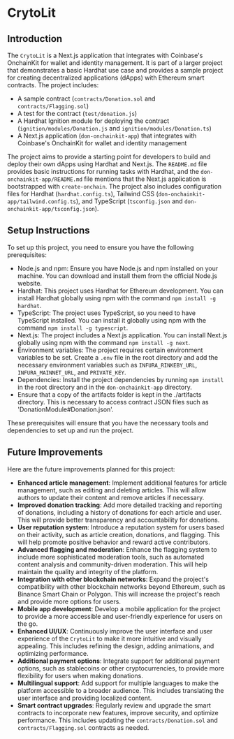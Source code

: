 # CrytoLit

## Introduction

The `CrytoLit` is a Next.js application that integrates with Coinbase's OnchainKit for wallet and identity management. It is part of a larger project that demonstrates a basic Hardhat use case and provides a sample project for creating decentralized applications (dApps) with Ethereum smart contracts. The project includes:

* A sample contract (`contracts/Donation.sol` and `contracts/Flagging.sol`)
* A test for the contract (`test/donation.js`)
* A Hardhat Ignition module for deploying the contract (`ignition/modules/Donation.js` and `ignition/modules/Donation.ts`)
* A Next.js application (`don-onchainkit-app`) that integrates with Coinbase's OnchainKit for wallet and identity management

The project aims to provide a starting point for developers to build and deploy their own dApps using Hardhat and Next.js. The `README.md` file provides basic instructions for running tasks with Hardhat, and the `don-onchainkit-app/README.md` file mentions that the Next.js application is bootstrapped with `create-onchain`. The project also includes configuration files for Hardhat (`hardhat.config.ts`), Tailwind CSS (`don-onchainkit-app/tailwind.config.ts`), and TypeScript (`tsconfig.json` and `don-onchainkit-app/tsconfig.json`).

## Setup Instructions

To set up this project, you need to ensure you have the following prerequisites:

* Node.js and npm: Ensure you have Node.js and npm installed on your machine. You can download and install them from the official Node.js website.
* Hardhat: This project uses Hardhat for Ethereum development. You can install Hardhat globally using npm with the command `npm install -g hardhat`.
* TypeScript: The project uses TypeScript, so you need to have TypeScript installed. You can install it globally using npm with the command `npm install -g typescript`.
* Next.js: The project includes a Next.js application. You can install Next.js globally using npm with the command `npm install -g next`.
* Environment variables: The project requires certain environment variables to be set. Create a `.env` file in the root directory and add the necessary environment variables such as `INFURA_RINKEBY_URL`, `INFURA_MAINNET_URL`, and `PRIVATE_KEY`.
* Dependencies: Install the project dependencies by running `npm install` in the root directory and in the `don-onchainkit-app` directory.
*  Ensure that a copy of the artifacts folder is kept in the ./artifacts directory. This is necessary to access contract JSON files such as 'DonationModule#Donation.json'.

These prerequisites will ensure that you have the necessary tools and dependencies to set up and run the project.

## Future Improvements

Here are the future improvements planned for this project:

* **Enhanced article management**: Implement additional features for article management, such as editing and deleting articles. This will allow authors to update their content and remove articles if necessary.
* **Improved donation tracking**: Add more detailed tracking and reporting of donations, including a history of donations for each article and user. This will provide better transparency and accountability for donations.
* **User reputation system**: Introduce a reputation system for users based on their activity, such as article creation, donations, and flagging. This will help promote positive behavior and reward active contributors.
* **Advanced flagging and moderation**: Enhance the flagging system to include more sophisticated moderation tools, such as automated content analysis and community-driven moderation. This will help maintain the quality and integrity of the platform.
* **Integration with other blockchain networks**: Expand the project's compatibility with other blockchain networks beyond Ethereum, such as Binance Smart Chain or Polygon. This will increase the project's reach and provide more options for users.
* **Mobile app development**: Develop a mobile application for the project to provide a more accessible and user-friendly experience for users on the go.
* **Enhanced UI/UX**: Continuously improve the user interface and user experience of the `CrytoLit` to make it more intuitive and visually appealing. This includes refining the design, adding animations, and optimizing performance.
* **Additional payment options**: Integrate support for additional payment options, such as stablecoins or other cryptocurrencies, to provide more flexibility for users when making donations.
* **Multilingual support**: Add support for multiple languages to make the platform accessible to a broader audience. This includes translating the user interface and providing localized content.
* **Smart contract upgrades**: Regularly review and upgrade the smart contracts to incorporate new features, improve security, and optimize performance. This includes updating the `contracts/Donation.sol` and `contracts/Flagging.sol` contracts as needed.
